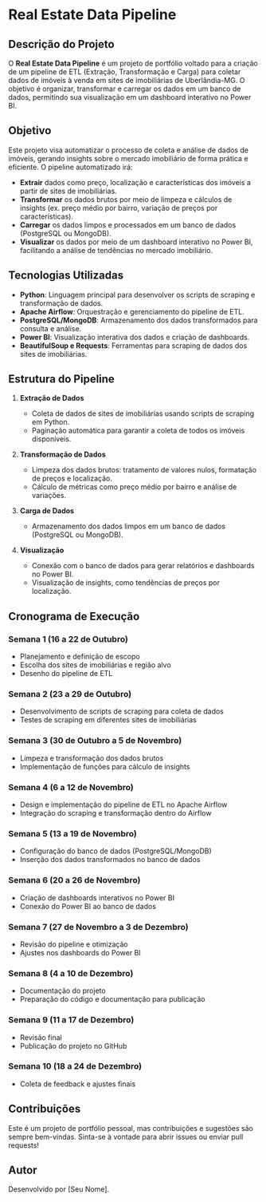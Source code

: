 # Real Estate Data Pipeline

## Descrição do Projeto

O **Real Estate Data Pipeline** é um projeto de portfólio voltado para a criação de um pipeline de ETL (Extração, Transformação e Carga) para coletar dados de imóveis à venda em sites de imobiliárias de Uberlândia-MG. O objetivo é organizar, transformar e carregar os dados em um banco de dados, permitindo sua visualização em um dashboard interativo no Power BI.

## Objetivo

Este projeto visa automatizar o processo de coleta e análise de dados de imóveis, gerando insights sobre o mercado imobiliário de forma prática e eficiente. O pipeline automatizado irá:

- **Extrair** dados como preço, localização e características dos imóveis a partir de sites de imobiliárias.
- **Transformar** os dados brutos por meio de limpeza e cálculos de insights (ex. preço médio por bairro, variação de preços por características).
- **Carregar** os dados limpos e processados em um banco de dados (PostgreSQL ou MongoDB).
- **Visualizar** os dados por meio de um dashboard interativo no Power BI, facilitando a análise de tendências no mercado imobiliário.

## Tecnologias Utilizadas

- **Python**: Linguagem principal para desenvolver os scripts de scraping e transformação de dados.
- **Apache Airflow**: Orquestração e gerenciamento do pipeline de ETL.
- **PostgreSQL/MongoDB**: Armazenamento dos dados transformados para consulta e análise.
- **Power BI**: Visualização interativa dos dados e criação de dashboards.
- **BeautifulSoup e Requests**: Ferramentas para scraping de dados dos sites de imobiliárias.

## Estrutura do Pipeline

1. **Extração de Dados**
   - Coleta de dados de sites de imobiliárias usando scripts de scraping em Python.
   - Paginação automática para garantir a coleta de todos os imóveis disponíveis.
   
2. **Transformação de Dados**
   - Limpeza dos dados brutos: tratamento de valores nulos, formatação de preços e localização.
   - Cálculo de métricas como preço médio por bairro e análise de variações.

3. **Carga de Dados**
   - Armazenamento dos dados limpos em um banco de dados (PostgreSQL ou MongoDB).
   
4. **Visualização**
   - Conexão com o banco de dados para gerar relatórios e dashboards no Power BI.
   - Visualização de insights, como tendências de preços por localização.

## Cronograma de Execução

### Semana 1 (16 a 22 de Outubro)
- Planejamento e definição de escopo
- Escolha dos sites de imobiliárias e região alvo
- Desenho do pipeline de ETL

### Semana 2 (23 a 29 de Outubro)
- Desenvolvimento de scripts de scraping para coleta de dados
- Testes de scraping em diferentes sites de imobiliárias

### Semana 3 (30 de Outubro a 5 de Novembro)
- Limpeza e transformação dos dados brutos
- Implementação de funções para cálculo de insights

### Semana 4 (6 a 12 de Novembro)
- Design e implementação do pipeline de ETL no Apache Airflow
- Integração do scraping e transformação dentro do Airflow

### Semana 5 (13 a 19 de Novembro)
- Configuração do banco de dados (PostgreSQL/MongoDB)
- Inserção dos dados transformados no banco de dados

### Semana 6 (20 a 26 de Novembro)
- Criação de dashboards interativos no Power BI
- Conexão do Power BI ao banco de dados

### Semana 7 (27 de Novembro a 3 de Dezembro)
- Revisão do pipeline e otimização
- Ajustes nos dashboards do Power BI

### Semana 8 (4 a 10 de Dezembro)
- Documentação do projeto
- Preparação do código e documentação para publicação

### Semana 9 (11 a 17 de Dezembro)
- Revisão final
- Publicação do projeto no GitHub

### Semana 10 (18 a 24 de Dezembro)
- Coleta de feedback e ajustes finais

## Contribuições

Este é um projeto de portfólio pessoal, mas contribuições e sugestões são sempre bem-vindas. Sinta-se à vontade para abrir issues ou enviar pull requests!

## Autor

Desenvolvido por [Seu Nome].

